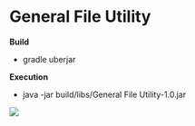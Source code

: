 General File Utility
=========================

**Build**
*  gradle uberjar

**Execution**
*  java -jar build/libs/General File Utility-1.0.jar

![](https://dl.dropboxusercontent.com/u/196323/github/general%20file%20utility/binary%20operations.PNG)
